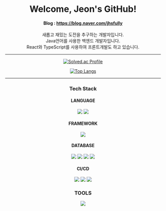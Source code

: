 <div align="center">
  
# Welcome, Jeon's GitHub!

</div>

<div align="center">

#### Blog : https://blog.naver.com/jhsfully

새롭고 재밌는 도전을 추구하는 개발자입니다.
<br>
Java언어를 사용한 백엔드 개발자입니다. 
<br>
React와 TypeScript를 사용하여 프론트개발도 하고 있습니다.

</div>

---
<div align="center">
  
[![Solved.ac Profile](http://mazassumnida.wtf/api/v2/generate_badge?boj=jhsfully)](https://solved.ac/jhsfully)

[![Top Langs](https://github-readme-stats.vercel.app/api/top-langs/?username=J-HyeonSeo&langs_count=10&theme=dark)](https://github.com/J-HyeonSeo/github-readme-stats)
</div>
<div align="center">

---
  
### Tech Stack

</div>

<h4 align="center">LANGUAGE</h4>
<div align="center">
  <img src="https://img.shields.io/badge/Java-EA7E20?style=flat&logo=openjdk&logoColor=white" />
  <img src="https://img.shields.io/badge/Python-3776AB?style=flat&logo=Python&logoColor=white"/>
</div>
<h4 align="center">FRAMEWORK</h4>
<div align="center">
  <img src="https://img.shields.io/badge/SpringBoot-6DB33F?style=flat&logo=springboot&logoColor=white" />
</div>
<h4 align="center">DATABASE</h4>
<div align="center">
  <img src="https://img.shields.io/badge/MySQL-4479A1?style=flat&logo=mysql&logoColor=white" />
  <img src="https://img.shields.io/badge/MariaDB-003545?style=flat&logo=mariadb&logoColor=white" />
  <img src="https://img.shields.io/badge/Redis-DC382D?style=flat&logo=redis&logoColor=white" />
  <img src="https://img.shields.io/badge/Elasticsearch-005571?style=flat&logo=elasticsearch&logoColor=white" />
</div>

<h4 align="center">CI/CD</h4>
<div align="center">
  <img src="https://img.shields.io/badge/Jenkins-D24939?style=flat&logo=jenkins&logoColor=white" />
  <img src="https://img.shields.io/badge/EC2-FF9900?style=flat&logo=amazonec2&logoColor=white" />
  <img src="https://img.shields.io/badge/NGINX-009639?style=flat&logo=nginx&logoColor=white" />
</div>

<h3 align="center">TOOLS</h3>
<div align="center">
  <img src="https://img.shields.io/badge/IntelliJ-0071C5?style=flat&logo=intellijidea&logoColor=white" />
</div>

